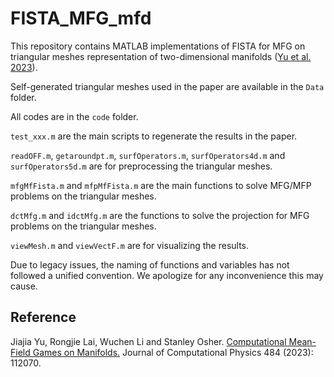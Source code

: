 # FISTA_MFG_mfd
This repository contains MATLAB implementations of FISTA for MFG on triangular meshes representation of two-dimensional manifolds ([Yu et al. 2023](https://github.com/Jiajia-Yu/FISTA_MFP_euc/blob/main/README.md#reference)).

Self-generated triangular meshes used in the paper are available in the ``Data`` folder.

All codes are in the ``code`` folder. 

  ``test_xxx.m`` are the main scripts to regenerate the results in the paper.
 
  ``readOFF.m``, ``getaroundpt.m``, ``surfOperators.m``, ``surfOperators4d.m`` and ``surfOperators5d.m`` are for preprocessing the triangular meshes.

  ``mfgMfFista.m`` and ``mfpMfFista.m`` are the main functions to solve MFG/MFP problems on the triangular meshes.

  ``dctMfg.m`` and ``idctMfg.m`` are the functions to solve the projection for MFG problems on the triangular meshes.

  ``viewMesh.m`` and ``viewVectF.m`` are for visualizing the results.
  
Due to legacy issues, the naming of functions and variables has not followed a unified convention. We apologize for any inconvenience this may cause.

## Reference

Jiajia Yu, Rongjie Lai, Wuchen Li and Stanley Osher. [Computational Mean-Field Games on Manifolds.](https://doi.org/10.1016/j.jcp.2023.112070) Journal of Computational Physics 484 (2023): 112070.
